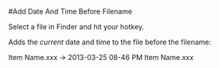 #Add Date And Time Before Filename

Select a file in Finder and hit your hotkey.

Adds the *current* date and time to the file before the filename:

Item Name.xxx -> 2013-03-25 08-46 PM Item Name.xxx
